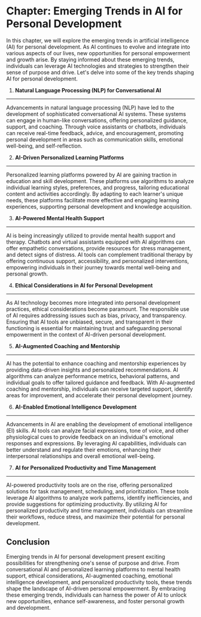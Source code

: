 Chapter: Emerging Trends in AI for Personal Development
=======================================================

In this chapter, we will explore the emerging trends in artificial intelligence (AI) for personal development. As AI continues to evolve and integrate into various aspects of our lives, new opportunities for personal empowerment and growth arise. By staying informed about these emerging trends, individuals can leverage AI technologies and strategies to strengthen their sense of purpose and drive. Let's delve into some of the key trends shaping AI for personal development.

1. **Natural Language Processing (NLP) for Conversational AI**
--------------------------------------------------------------

Advancements in natural language processing (NLP) have led to the development of sophisticated conversational AI systems. These systems can engage in human-like conversations, offering personalized guidance, support, and coaching. Through voice assistants or chatbots, individuals can receive real-time feedback, advice, and encouragement, promoting personal development in areas such as communication skills, emotional well-being, and self-reflection.

2. **AI-Driven Personalized Learning Platforms**
------------------------------------------------

Personalized learning platforms powered by AI are gaining traction in education and skill development. These platforms use algorithms to analyze individual learning styles, preferences, and progress, tailoring educational content and activities accordingly. By adapting to each learner's unique needs, these platforms facilitate more effective and engaging learning experiences, supporting personal development and knowledge acquisition.

3. **AI-Powered Mental Health Support**
---------------------------------------

AI is being increasingly utilized to provide mental health support and therapy. Chatbots and virtual assistants equipped with AI algorithms can offer empathetic conversations, provide resources for stress management, and detect signs of distress. AI tools can complement traditional therapy by offering continuous support, accessibility, and personalized interventions, empowering individuals in their journey towards mental well-being and personal growth.

4. **Ethical Considerations in AI for Personal Development**
------------------------------------------------------------

As AI technology becomes more integrated into personal development practices, ethical considerations become paramount. The responsible use of AI requires addressing issues such as bias, privacy, and transparency. Ensuring that AI tools are unbiased, secure, and transparent in their functioning is essential for maintaining trust and safeguarding personal empowerment in the context of AI-driven personal development.

5. **AI-Augmented Coaching and Mentorship**
-------------------------------------------

AI has the potential to enhance coaching and mentorship experiences by providing data-driven insights and personalized recommendations. AI algorithms can analyze performance metrics, behavioral patterns, and individual goals to offer tailored guidance and feedback. With AI-augmented coaching and mentorship, individuals can receive targeted support, identify areas for improvement, and accelerate their personal development journey.

6. **AI-Enabled Emotional Intelligence Development**
----------------------------------------------------

Advancements in AI are enabling the development of emotional intelligence (EI) skills. AI tools can analyze facial expressions, tone of voice, and other physiological cues to provide feedback on an individual's emotional responses and expressions. By leveraging AI capabilities, individuals can better understand and regulate their emotions, enhancing their interpersonal relationships and overall emotional well-being.

7. **AI for Personalized Productivity and Time Management**
-----------------------------------------------------------

AI-powered productivity tools are on the rise, offering personalized solutions for task management, scheduling, and prioritization. These tools leverage AI algorithms to analyze work patterns, identify inefficiencies, and provide suggestions for optimizing productivity. By utilizing AI for personalized productivity and time management, individuals can streamline their workflows, reduce stress, and maximize their potential for personal development.

Conclusion
----------

Emerging trends in AI for personal development present exciting possibilities for strengthening one's sense of purpose and drive. From conversational AI and personalized learning platforms to mental health support, ethical considerations, AI-augmented coaching, emotional intelligence development, and personalized productivity tools, these trends shape the landscape of AI-driven personal empowerment. By embracing these emerging trends, individuals can harness the power of AI to unlock new opportunities, enhance self-awareness, and foster personal growth and development.
